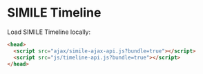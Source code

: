 # SIMILE Timeline

Load SIMILE Timeline locally:

```html
<head>
  <script src="ajax/simile-ajax-api.js?bundle=true"></script>
  <script src="js/timeline-api.js?bundle=true"></script>
</head>
```
